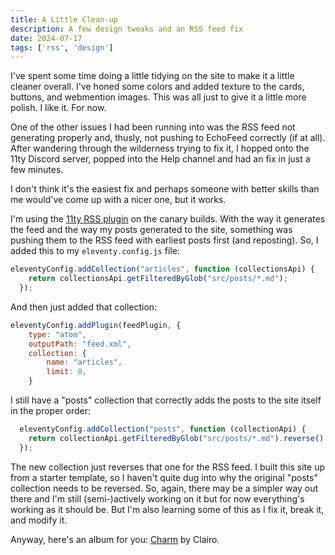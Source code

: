 ```yaml
---
title: A Little Clean-up
description: A few design tweaks and an RSS feed fix
date: 2024-07-17
tags: ['rss', 'design']
---
```

I've spent some time doing a little tidying on the site to make it a little cleaner overall. I've honed some colors and added texture to the cards, buttons, and webmention images. This was all just to give it a little more polish. I like it. For now.

One of the other issues I had been running into was the RSS feed not generating properly and, thusly, not pushing to EchoFeed correctly (if at all). After wandering through the wilderness trying to fix it, I hopped onto the 11ty Discord server, popped into the Help channel and had an fix in just a few minutes. 

I don't think it's the easiest fix and perhaps someone with better skills than me would've come up with a nicer one, but it works. 

I'm using the [11ty RSS plugin](https://www.11ty.dev/docs/plugins/rss/) on the canary builds. With the way it generates the feed and the way my posts generated to the site, something was pushing them to the RSS feed with earliest posts first (and reposting). So, I added this to my `eleventy.config.js` file:

```js    
eleventyConfig.addCollection("articles", function (collectionsApi) {
    return collectionsApi.getFilteredByGlob("src/posts/*.md");
  });
```

And then just added that collection:

```js  
eleventyConfig.addPlugin(feedPlugin, {
	type: "atom",
	outputPath: "feed.xml",
	collection: {
		name: "articles",
		limit: 0,
	}
```

I still have a "posts" collection that correctly adds the posts to the site itself in the proper order:

```js
  eleventyConfig.addCollection("posts", function (collectionApi) {
    return collectionApi.getFilteredByGlob("src/posts/*.md").reverse();
  });
```

The new collection just reverses that one for the RSS feed. I built this site up from a starter template, so I haven't quite dug into why the original "posts" collection needs to be reversed. So, again, there may be a simpler way out there and I'm still (semi-)actively working on it but for now everything's working as it should be. But I'm also learning some of this as I fix it, break it, and modify it.

Anyway, here's an album for you: [Charm](https://open.spotify.com/album/1KNUCVXgIxKUGiuEB8eG0i?si=UfDOw74LTVuk6CnkVe-3gQ) by Clairo.

